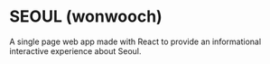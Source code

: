 # SEOUL (wonwooch)

A single page web app made with React to provide an informational interactive experience about Seoul.